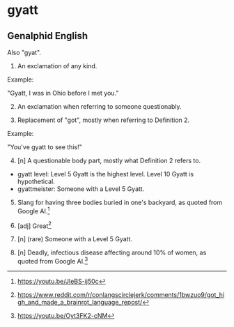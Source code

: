 # gyatt
## Genalphid English

Also "gyat".

1. An exclamation of any kind.

Example:

"Gyatt, I was in Ohio before I met you."

2. An exclamation when referring to someone questionably.

3. Replacement of "got", mostly when referring to Definition 2.

Example:

"You've gyatt to see this!"

4. [n] A questionable body part, mostly what Definition 2 refers to.

* gyatt level: Level 5 Gyatt is the highest level. Level 10 Gyatt is hypothetical.
* gyattmeister: Someone with a Level 5 Gyatt.

5. Slang for having three bodies buried in one's backyard, as quoted from Google AI.[^1]

6. [adj] Great[^2]

7. [n] (rare) Someone with a Level 5 Gyatt.

8. [n] Deadly, infectious disease affecting around 10% of women, as quoted from Google AI.[^3]

[^1]: <https://youtu.be/JIeBS-ij50c>
[^2]: <https://www.reddit.com/r/conlangscirclejerk/comments/1bwzuo9/got_high_and_made_a_brainrot_language_repost/>
[^3]: <https://youtu.be/Oyt3FK2-cNM>